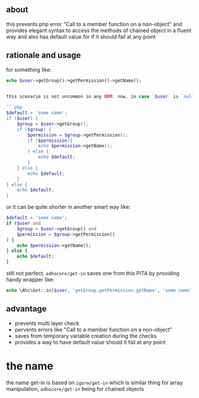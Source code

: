 ## about

this prevents php error "Call to a member function on a non-object" and provides elegant syntax to access the methods of chained object in a fluent way and also has default value for if it should fail at any point


## rationale and usage

for something like:

```php
echo $user->getGroup()->getPermission()->getName();
``

this scenario is not uncommon in any ORM. now, in case `$user` is `null` or `$user->getGroup()` is `null` or etc, it can be hell of a checks like: 

```php
$default = 'some name';
if ($user) {
    $group = $user->getGroup();
    if ($group) {
        $permission = $group->getPermission();
        if ($permission){
            echo $permission->getName();
        } else {
            echo $default;
        }
    } else {
        echo $default;
    }
} else {
    echo $default;
}
```

or it can be quite shorter in another smart way like:

```php
$default = 'some name';
if ($user and 
    $group = $user->getGroup() and 
    $permission = $group->getPermission()
) {
    echo $permission->getName();
} else {
    echo $default;
}
```

still not perfect. `adhocore/get-in` saves one from this PITA by providing handy wrapper like:

```php
echo \Ahc\Get::in($user, 'getGroup.getPermission.getName', 'some name');
```


## advantage

- prevents multi layer check
- pervents errors like "Call to a member function on a non-object"
- saves from temporary variable creation during the checks
- provides a way to have default value should it fail at any point


# the name

the name get-in is based on `igorw/get-in` which is similar thing for array manipulation, `adhocore/get-in` being for chained objects
